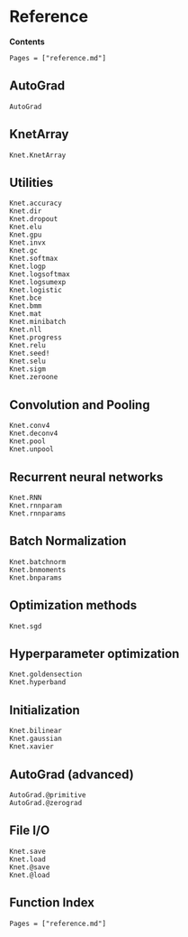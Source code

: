# Reference

**Contents**

```@contents
Pages = ["reference.md"]
```

## AutoGrad

```@docs
AutoGrad
```

## KnetArray

```@docs
Knet.KnetArray
```

## Utilities

```@docs
Knet.accuracy
Knet.dir
Knet.dropout
Knet.elu
Knet.gpu
Knet.invx
Knet.gc
Knet.softmax
Knet.logp
Knet.logsoftmax
Knet.logsumexp
Knet.logistic
Knet.bce
Knet.bmm
Knet.mat
Knet.minibatch
Knet.nll
Knet.progress
Knet.relu
Knet.seed!
Knet.selu
Knet.sigm
Knet.zeroone
```

## Convolution and Pooling

```@docs
Knet.conv4
Knet.deconv4
Knet.pool
Knet.unpool
```

## Recurrent neural networks

```@docs
Knet.RNN
Knet.rnnparam
Knet.rnnparams
```

## Batch Normalization

```@docs
Knet.batchnorm
Knet.bnmoments
Knet.bnparams
```

## Optimization methods

```@docs
Knet.sgd
```

## Hyperparameter optimization

```@docs
Knet.goldensection
Knet.hyperband
```

## Initialization

```@docs
Knet.bilinear
Knet.gaussian
Knet.xavier
```

## AutoGrad (advanced)

```@docs
AutoGrad.@primitive
AutoGrad.@zerograd
```

## File I/O
```@docs
Knet.save
Knet.load
Knet.@save
Knet.@load
```

## Function Index

```@index
Pages = ["reference.md"]
```
